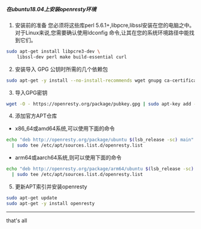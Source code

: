##### 在ubuntu18.04上安装openresty环境
1. 安装前的准备
您必须将这些库perl 5.6.1+,libpcre,libssl安装在您的电脑之中。对于Linux来说,您需要确认使用ldconfig 命令,让其在您的系统环境路径中能找到它们。

```bash
sudo apt-get install libpcre3-dev \
    libssl-dev perl make build-essential curl
```

2. 安装导入 GPG 公钥时所需的几个依赖包
```bash
sudo apt-get -y install --no-install-recommends wget gnupg ca-certificates
```

3. 导入GPG密钥
```bash
wget -O - https://openresty.org/package/pubkey.gpg | sudo apt-key add -
```

4. 添加官方APT仓库
  * x86_64或amd64系统,可以使用下面的命令
  ```bash
  echo "deb http://openresty.org/package/ubuntu $(lsb_release -sc) main" \
    | sudo tee /etc/apt/sources.list.d/openresty.list 
  ```

  * arm64或aarch64系统,则可以使用下面的命令
  ```bash
  echo "deb http://openresty.org/package/arm64/ubuntu $(lsb_release -sc) main" \
    | sudo tee /etc/apt/sources.list.d/openresty.list 
  ```

5. 更新APT索引并安装openresty
```bash
sudo apt-get update
sudo apt-get -y install openresty
```

---
that's all